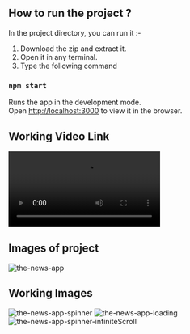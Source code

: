 ## How to run the project ?

In the project directory, you can run it :-

1) Download the zip and extract it.
2) Open it in any terminal.
3) Type the following command

### `npm start`

Runs the app in the development mode.\
Open [http://localhost:3000](http://localhost:3000) to view it in the browser.

## Working Video Link 
![Click here for video](https://user-images.githubusercontent.com/65787228/148048196-a4eb2db2-1b17-452b-9044-066d5ae3d4d8.mp4)

## Images of project

![the-news-app](https://user-images.githubusercontent.com/65787228/139527563-250e98ca-e38c-455b-a42f-bb1ef44f0b70.jpg)

## Working Images

![the-news-app-spinner](https://user-images.githubusercontent.com/65787228/139527648-758e950c-74f3-4095-ba61-f27743495dbe.jpg)
![the-news-app-loading](https://user-images.githubusercontent.com/65787228/139527633-72142804-ea99-4861-a14c-1d77fb385ede.jpg)
![the-news-app-spinner-infiniteScroll](https://user-images.githubusercontent.com/65787228/139527630-c8e6a3d8-b8f4-4d38-95cb-053b083bc368.jpg)



